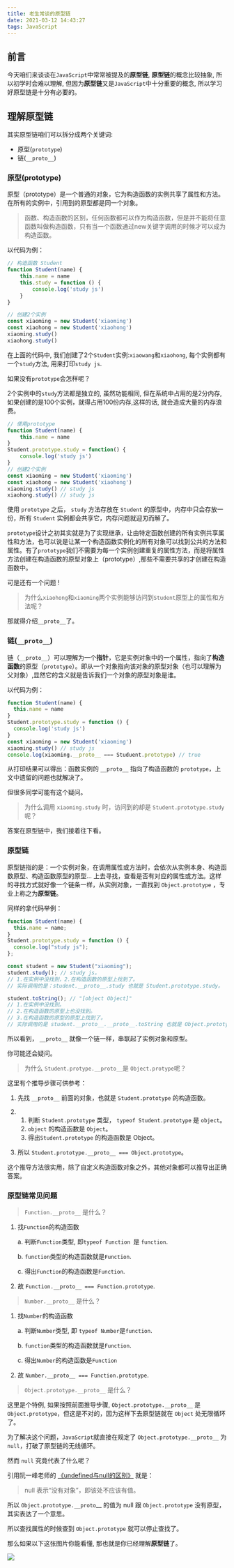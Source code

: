 ```yaml
---
title: 老生常谈的原型链
date: 2021-03-12 14:43:27
tags: JavaScript
---
```

## 前言

今天咱们来谈谈在`JavaScript`中常常被提及的**原型链**, **原型链**的概念比较抽象, 所以初学时会难以理解, 但因为**原型链**又是`JavaScript`中十分重要的概念, 所以学习好原型链是十分有必要的。

## 理解原型链

其实原型链咱们可以拆分成两个关键词:

- 原型(`prototype`)
- 链(`__proto__`)

### 原型(prototype)

原型（prototype）是一个普通的对象，它为构造函数的实例共享了属性和方法。在所有的实例中，引用到的原型都是同一个对象。

> 函数、构造函数的区别，任何函数都可以作为构造函数，但是并不能将任意函数叫做构造函数，只有当一个函数通过new关键字调用的时候才可以成为构造函数。

以代码为例：

```javascript
// 构造函数 Student
function Student(name) { 
    this.name = name 
    this.study = function () {
        console.log('study js')
    }
}

// 创建2个实例
const xiaoming = new Student('xiaoming')
const xiaohong = new Student('xiaohong')
xiaoming.study()
xiaohong.study()
```

在上面的代码中, 我们创建了2个`Student`实例:`xiaowang`和`xiaohong`, 每个实例都有一个`study`方法, 用来打印`study js`.

如果没有`prototype`会怎样呢？

2个实例中的`study`方法都是独立的, 虽然功能相同, 但在系统中占用的是2分内存, 如果创建的是100个实例，就得占用100份内存,这样的话, 就会造成大量的内存浪费。

```javascript
// 使用prototype
function Student(name) { 
    this.name = name 
}
Student.prototype.study = function() {
	console.log('study js')
}
// 创建2个实例
const xiaoming = new Student('xiaoming')
const xiaohong = new Student('xiaohong')
xiaoming.study() // study js
xiaohong.study() // study js

```

使用 `prototype` 之后， `study` 方法存放在 `Student` 的原型中，内存中只会存放一份，所有 `Student` 实例都会共享它，内存问题就迎刃而解了。

`prototype`设计之初其实就是为了实现继承，让由特定函数创建的所有实例共享属性和方法，也可以说是让某一个构造函数实例化的所有对象可以找到公共的方法和属性。有了`prototype`我们不需要为每一个实例创建重复的属性方法，而是将属性方法创建在构造函数的原型对象上（prototype）,那些不需要共享的才创建在构造函数中。

可是还有一个问题 !

> 为什么`xiaohong`和`xiaoming`两个实例能够访问到`Student`原型上的属性和方法呢？

那就得介绍`__proto__`了。



### 链(`__proto__`)

链（`__proto__`）可以理解为一个**指针**，它是实例对象中的一个属性，指向了**构造函数**的原型（`prototype`）。即从一个对象指向该对象的原型对象（也可以理解为父对象）,显然它的含义就是告诉我们一个对象的原型对象是谁。

以代码为例：

```javascript
function Student(name) {
  this.name = name
}
Student.prototype.study = function () {
  console.log('study js')
}
const xiaoming = new Student('xiaoming')
xiaoming.study() // study js
console.log(xiaoming.__proto__ === Studuent.prototype) // true
```

从打印结果可以得出：函数实例的 `__proto__` 指向了构造函数的 `prototype`，上文中遗留的问题也就解决了。

但很多同学可能有这个疑问。

> 为什么调用 `xiaoming.study` 时，访问到的却是 `Student.prototype.study` 呢？

答案在原型链中，我们接着往下看。

### 原型链

原型链指的是：一个实例对象，在调用属性或方法时，会依次从实例本身、构造函数原型、构造函数原型的原型... 上去寻找，查看是否有对应的属性或方法。这样的寻找方式就好像一个链条一样，从实例对象，一直找到 `Object.prototype` ，专业上称之为**原型链**。

同样的拿代码举例：

```javascript
function Student(name) {
  this.name = name;
}
Student.prototype.study = function () {
  console.log("study js");
};

const student = new Student("xiaoming");
student.study(); // study js。
// 1.在实例中没找到，2.在构造函数的原型上找到了。
// 实际调用的是：student.__proto__.study 也就是 Student.prototype.study。

student.toString(); // "[object Object]"
// 1.在实例中没找到。
// 2.在构造函数的原型上也没找到。
// 3.在构造函数的原型的原型上找到了。
// 实际调用的是 student.__proto__.__proto__.toString 也就是 Object.prototype.toString。
```

所以看到， `__proto__` 就像一个链一样，串联起了实例对象和原型。

你可能还会疑问。

> 为什么 `Student.protype.__proto__`是 `Object.protype`呢？

这里有个推导步骤可供参考：

1. 先找 `__proto__` 前面的对象，也就是 `Student.prototype` 的构造函数。

2. 1. 判断 `Student.prototype` 类型， `typeof Student.prototype` 是 `object`。
   2. `object` 的构造函数是 `Object`。
   3. 得出`Student.prototype` 的构造函数是 Object。

3. 所以 `Student.prototype.__proto__ === Object.prototype`。

这个推导方法很实用，除了自定义构造函数对象之外，其他对象都可以推导出正确答案。



### 原型链常见问题

> `Function.__proto__` 是什么？

1. 找`Function`的构造函数

   a. 判断`Function`类型, 即`typeof Function `是 `function`.

   b. `function`类型的构造函数就是`Function`.

   c. 得出`Function`的构造函数是`Function`.

2. 故 `Function.__proto__ === Function.prototype`.

> `Number.__proto__` 是什么？

1. 找`Number`的构造函数

   a. 判断`Number`类型, 即 `typeof Number`是`function`.

   b. `function`类型的构造函数就是`Function`.

   c. 得出`Number`的构造函数是`Function`

2. 故 `Number.__proto__ === Function.prototype`.

> `Object.prototype.__proto__` 是什么？

这里是个特例, 如果按照前面推导步骤, `Object.prototype.__proto__` 是 `Object.prototype`，但这是不对的，因为这样下去原型链就在 `Object` 处无限循环了。

为了解决这个问题，`JavaScript`就直接在规定了 `Object.prototype.__proto__` 为 `null`，打破了原型链的无线循环。

然而 `null` 究竟代表了什么呢？

引用阮一峰老师的 [《undefined与null的区别》](http://www.ruanyifeng.com/blog/2014/03/undefined-vs-null.html) 就是：

> null 表示“没有对象”，即该处不应该有值。

所以 `Object.prototype.__proto`__ 的值为 null 跟 `Object.prototype` 没有原型，其实表达了一个意思。

所以查找属性的时候查到 `Object.prototype` 就可以停止查找了。



那么如果以下这张图片你能看懂, 那也就是你已经理解**原型链**了。

![](https://image.xposean.top/20210312164516.png)